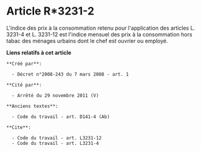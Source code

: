 # Article R*3231-2

L'indice des prix à la consommation retenu pour l'application des articles L. 3231-4 et L. 3231-12 est l'indice mensuel des
prix à la consommation hors tabac des ménages urbains dont le chef est ouvrier ou employé.

**Liens relatifs à cet article**

	**Créé par**:

	  - Décret n°2008-243 du 7 mars 2008 - art. 1

	**Cité par**:

	  - Arrêté du 29 novembre 2011 (V)

	**Anciens textes**:

	  - Code du travail - art. D141-4 (Ab)

	**Cite**:

	  - Code du travail - art. L3231-12
	  - Code du travail - art. L3231-4
